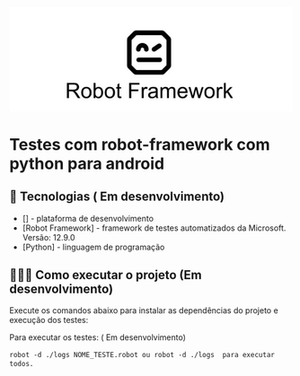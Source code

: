 
![](robot.png)
# Testes com robot-framework com python para android

## 🚀 Tecnologias ( Em desenvolvimento)

- [] - plataforma de desenvolvimento
- [Robot Framework] - framework de testes automatizados da Microsoft. Versão: 12.9.0
- [Python] - linguagem de programação

## 👨🏻‍💻 Como executar o projeto (Em desenvolvimento)

Execute os comandos abaixo para instalar as dependências do projeto e execução dos testes:


Para executar os testes: ( Em desenvolvimento)
```
robot -d ./logs NOME_TESTE.robot ou robot -d ./logs  para executar todos.
```



